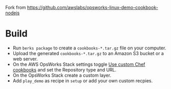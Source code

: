 Fork from https://github.com/awslabs/opsworks-linux-demo-cookbook-nodejs

# Build
* Run `berks package` to create a `cookbooks-*.tar.gz` file on your computer.
* Upload the generated `cookbooks-*.tar.gz` to an Amazon S3 bucket or a web server.
* On the AWS OpsWorks Stack settings toggle [Use custom Chef cookbooks](http://docs.aws.amazon.com/opsworks/latest/userguide/workingcookbook-installingcustom-enable.html) and set the Repository type and URL.
* On the OpsWorks Stack create a custom layer.
* Add `play_demo` as recipe in `setup` or add your own custom recpies.

